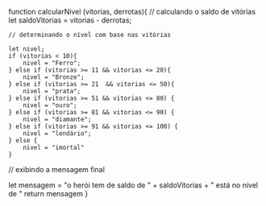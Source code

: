 function calcularNivel (vitorias, derrotas){
    // calculando o saldo de vitórias
    let saldoVitorias = vitorias - derrotas;

    // determinando o nível com base nas vitórias

    let nivel;
    if (vitorias < 10){
        nivel = "Ferro";
    } else if (vitorias >= 11 && vitorias <= 20){
        nivel = "Bronze";
    } else if (vitorias >= 21  && vitorias <= 50){
        nivel = "prata";
    } else if (vitorias >= 51 && vitorias <= 80) {
        nivel = "ouro";
    } else if (vitorias >= 81 && vitorias <= 90) {
        nivel = "diamante";
    } else if (vitorias >= 91 && vitorias <= 100) {
        nivel = "lendário";
    } else {
        nivel = "imortal"
    }

// exibindo a mensagem final

let mensagem = "o herói tem de saldo de " + saldoVitorias + " está no nível de "
return mensagem
}
